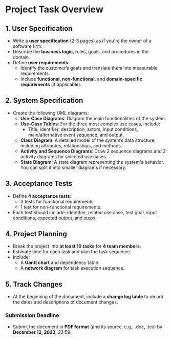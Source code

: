 # Project Task Overview

## 1. User Specification
- Write a **user specification** (2-3 pages) as if you're the owner of a software firm.
- Describe the **business logic**, rules, goals, and procedures in the domain.
- Define **user requirements**:
  - Identify the customer’s goals and translate them into measurable requirements.
  - Include **functional, non-functional**, and **domain-specific requirements** (if applicable).

## 2. System Specification
- Create the following UML diagrams:
  - **Use-Case Diagrams**: Diagram the main functionalities of the system.
  - **Use-Case Tables**: For the three most complex use cases, include:
    - Title, identifier, description, actors, input conditions, main/alternative event sequence, and output.
  - **Class Diagram**: A detailed model of the system’s data structure, including attributes, relationships, and methods.
  - **Activity and Sequence Diagrams**: Draw 2 sequence diagrams and 2 activity diagrams for selected use cases.
  - **State Diagram**: A state diagram representing the system's behavior. You can split it into smaller diagrams if necessary.

## 3. Acceptance Tests
- Define **4 acceptance tests**:
  - 3 tests for functional requirements.
  - 1 test for non-functional requirements.
- Each test should include: identifier, related use case, test goal, input conditions, expected output, and steps.

## 4. Project Planning
- Break the project into **at least 10 tasks** for **4 team members**.
- Estimate time for each task and plan the task sequence.
- Include:
  - A **Gantt chart** and dependency table.
  - A **network diagram** for task execution sequence.

## 5. Track Changes
- At the beginning of the document, include a **change log table** to record the dates and descriptions of document changes.

### Submission Deadline
- Submit the document in **PDF format** (and its source, e.g., .doc, .tex) by **December 12, 2023**, 23:59.
